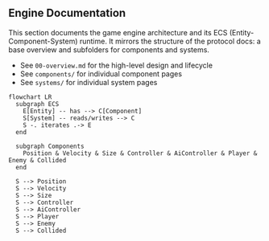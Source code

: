 ## Engine Documentation

This section documents the game engine architecture and its ECS (Entity-Component-System) runtime. It mirrors the structure of the protocol docs: a base overview and subfolders for components and systems.

- See `00-overview.md` for the high-level design and lifecycle
- See `components/` for individual component pages
- See `systems/` for individual system pages

```mermaid
flowchart LR
  subgraph ECS
    E[Entity] -- has --> C[Component]
    S[System] -- reads/writes --> C
    S -. iterates .-> E
  end

  subgraph Components
    Position & Velocity & Size & Controller & AiController & Player & Enemy & Collided
  end

  S --> Position
  S --> Velocity
  S --> Size
  S --> Controller
  S --> AiController
  S --> Player
  S --> Enemy
  S --> Collided
```


